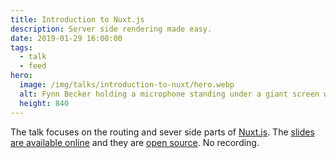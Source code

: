 ```yaml
---
title: Introduction to Nuxt.js
description: Server side rendering made easy.
date: 2019-01-29 16:00:00
tags:
  - talk
  - feed
hero:
  image: /img/talks/introduction-to-nuxt/hero.webp
  alt: Fynn Becker holding a microphone standing under a giant screen with the slides from his Nuxt.js talk.
  height: 840
---
```


The talk focuses on the routing and sever side parts of [Nuxt.js](https://nuxtjs.org). The [slides are available online](https://nuxt.mvsde.com) and they are [open source](https://github.com/mvsde/introduction-to-nuxt). No recording.
